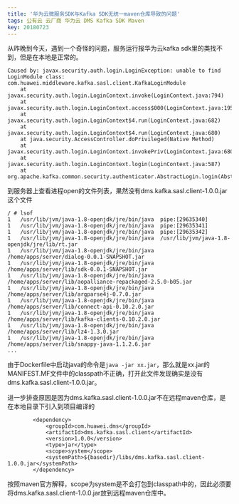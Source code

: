```yaml
---
title: '华为云微服务SDK与Kafka SDK无统一maven仓库导致的问题'
tags: 公有云 云厂商 华为云 DMS Kafka SDK Maven
key: 20180723
---
```


从昨晚到今天，遇到一个奇怪的问题，服务运行报华为云kafka sdk里的类找不到，但是在本地是正常的。
```
Caused by: javax.security.auth.login.LoginException: unable to find LoginModule class: com.huawei.middleware.kafka.sasl.client.KafkaLoginModule
	at javax.security.auth.login.LoginContext.invoke(LoginContext.java:794)
	at javax.security.auth.login.LoginContext.access$000(LoginContext.java:195)
	at javax.security.auth.login.LoginContext$4.run(LoginContext.java:682)
	at javax.security.auth.login.LoginContext$4.run(LoginContext.java:680)
	at java.security.AccessController.doPrivileged(Native Method)
	at javax.security.auth.login.LoginContext.invokePriv(LoginContext.java:680)
	at javax.security.auth.login.LoginContext.login(LoginContext.java:587)
	at org.apache.kafka.common.security.authenticator.AbstractLogin.login(AbstractLogin.java:58)
```
<!--more-->
到服务器上查看进程open的文件列表，果然没有dms.kafka.sasl.client-1.0.0.jar这个文件
```
/ # lsof
1	/usr/lib/jvm/java-1.8-openjdk/jre/bin/java	pipe:[29635340]
1	/usr/lib/jvm/java-1.8-openjdk/jre/bin/java	pipe:[29635341]
1	/usr/lib/jvm/java-1.8-openjdk/jre/bin/java	pipe:[29635342]
1	/usr/lib/jvm/java-1.8-openjdk/jre/bin/java	/usr/lib/jvm/java-1.8-openjdk/jre/lib/rt.jar
1	/usr/lib/jvm/java-1.8-openjdk/jre/bin/java	/home/apps/server/dialog-0.0.1-SNAPSHOT.jar
1	/usr/lib/jvm/java-1.8-openjdk/jre/bin/java	/home/apps/server/lib/sdk-0.0.1-SNAPSHOT.jar
1	/usr/lib/jvm/java-1.8-openjdk/jre/bin/java	/home/apps/server/lib/aopalliance-repackaged-2.5.0-b05.jar
1	/usr/lib/jvm/java-1.8-openjdk/jre/bin/java	/home/apps/server/lib/argparse4j-0.7.0.jar
1	/usr/lib/jvm/java-1.8-openjdk/jre/bin/java	/home/apps/server/lib/connect-api-0.10.2.0.jar
1	/usr/lib/jvm/java-1.8-openjdk/jre/bin/java	/home/apps/server/lib/kafka-clients-0.10.2.0.jar
1	/usr/lib/jvm/java-1.8-openjdk/jre/bin/java	/home/apps/server/lib/lz4-1.3.0.jar
1	/usr/lib/jvm/java-1.8-openjdk/jre/bin/java	/home/apps/server/lib/snappy-java-1.1.2.6.jar
...
```
由于Dockerfile中启动java的命令是```java -jar xx.jar```，那么就是xx.jar的MANIFEST.MF文件中的classpath不正确，打开此文件发现确实是没有dms.kafka.sasl.client-1.0.0.jar。

进一步排查原因是因为dms.kafka.sasl.client-1.0.0.jar不在远程maven仓库，是在本地目录下引入到项目编译的
```
        <dependency>
            <groupId>com.huawei.dms</groupId>
            <artifactId>dms.kafka.sasl.client</artifactId>
            <version>1.0.0</version>
            <type>jar</type>
            <scope>system</scope>
            <systemPath>${basedir}/libs/dms.kafka.sasl.client-1.0.0.jar</systemPath>
        </dependency>
```
按照maven官方解释，scope为system是不会打包到classpath中的，因此必须要将dms.kafka.sasl.client-1.0.0.jar放到远程maven仓库中。
